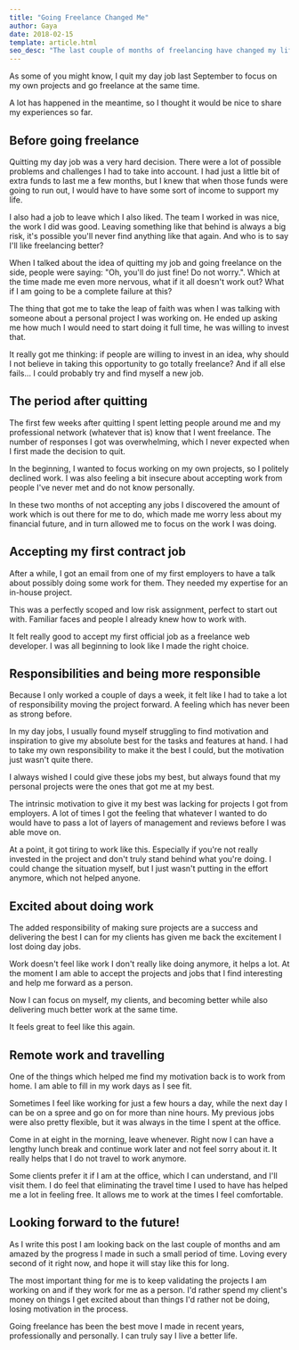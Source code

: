 ```yaml
---
title: "Going Freelance Changed Me"
author: Gaya
date: 2018-02-15
template: article.html
seo_desc: "The last couple of months of freelancing have changed my life, professionally and personally."
---
```


As some of you might know, I quit my day job last September to focus on my own projects and go
freelance at the same time.

A lot has happened in the meantime, so I thought it would be nice to share my experiences so far.

<span class="more"></span>

## Before going freelance

Quitting my day job was a very hard decision. There were a lot of possible problems and challenges I
had to take into account. I had just a little bit of extra funds to last me a few months, but I knew
that when those funds were going to run out, I would have to have some sort of income to support my
life.

I also had a job to leave which I also liked. The team I worked in was nice, the work I did was
good. Leaving something like that behind is always a big risk, it's possible you'll never find
anything like that again. And who is to say I'll like freelancing better?

When I talked about the idea of quitting my job and going freelance on the side, people were saying:
"Oh, you'll do just fine! Do not worry.". Which at the time made me even more nervous, what if it
all doesn't work out? What if I am going to be a complete failure at this?

The thing that got me to take the leap of faith was when I was talking with someone about a personal
project I was working on. He ended up asking me how much I would need to start doing it full time,
he was willing to invest that.

It really got me thinking: if people are willing to invest in an idea, why should I not believe in
taking this opportunity to go totally freelance? And if all else fails... I could probably try and
find myself a new job.

## The period after quitting

The first few weeks after quitting I spent letting people around me and my professional network
(whatever that is) know that I went freelance. The number of responses I got was overwhelming,
which I never expected when I first made the decision to quit.

In the beginning, I wanted to focus working on my own projects, so I politely declined work. I was
also feeling a bit insecure about accepting work from people I've never met and do not know
personally.

In these two months of not accepting any jobs I discovered the amount of work which is out there for
me to do, which made me worry less about my financial future, and in turn allowed me to focus on the
work I was doing.

## Accepting my first contract job

After a while, I got an email from one of my first employers to have a talk about possibly doing
some work for them. They needed my expertise for an in-house project.

This was a perfectly scoped and low risk assignment, perfect to start out with. Familiar faces and
people I already knew how to work with.

It felt really good to accept my first official job as a freelance web developer. I was all
beginning to look like I made the right choice.

## Responsibilities and being more responsible

Because I only worked a couple of days a week, it felt like I had to take a lot of responsibility
moving the project forward. A feeling which has never been as strong before.

In my day jobs, I usually found myself struggling to find motivation and inspiration to give my
absolute best for the tasks and features at hand. I had to take my own responsibility to make it the
best I could, but the motivation just wasn't quite there.

I always wished I could give these jobs my best, but always found that my personal projects were the
ones that got me at my best.

The intrinsic motivation to give it my best was lacking for projects I got from employers. A lot of
times I got the feeling that whatever I wanted to do would have to pass a lot of layers of
management and reviews before I was able move on.

At a point, it got tiring to work like this. Especially if you're not really invested in the project
and don't truly stand behind what you're doing. I could change the situation myself, but I just
wasn't putting in the effort anymore, which not helped anyone.

## Excited about doing work

The added responsibility of making sure projects are a success and delivering the best I can for my
clients has given me back the excitement I lost doing day jobs.

Work doesn't feel like work I don't really like doing anymore, it helps a lot. At the moment I am
able to accept the projects and jobs that I find interesting and help me forward as a person.

Now I can focus on myself, my clients, and becoming better while also delivering much better work at
the same time.

It feels great to feel like this again.

## Remote work and travelling

One of the things which helped me find my motivation back is to work from home. I am able to fill in
my work days as I see fit.

Sometimes I feel like working for just a few hours a day, while the next day I can be on a spree and
go on for more than nine hours. My previous jobs were also pretty flexible, but it was always in the
time I spent at the office.

Come in at eight in the morning, leave whenever. Right now I can have a lengthy lunch break and
continue work later and not feel sorry about it. It really helps that I do not travel to work
anymore.

Some clients prefer it if I am at the office, which I can understand, and I'll visit them. I do feel
that eliminating the travel time I used to have has helped me a lot in feeling free. It allows me to
work at the times I feel comfortable.

## Looking forward to the future!

As I write this post I am looking back on the last couple of months and am amazed by the progress I
made in such a small period of time. Loving every second of it right now, and hope it will stay like
this for long.

The most important thing for me is to keep validating the projects I am working on and if they work
for me as a person. I'd rather spend my client's money on things I get excited about than things I'd
rather not be doing, losing motivation in the process.

Going freelance has been the best move I made in recent years, professionally and personally. I can
truly say I live a better life.